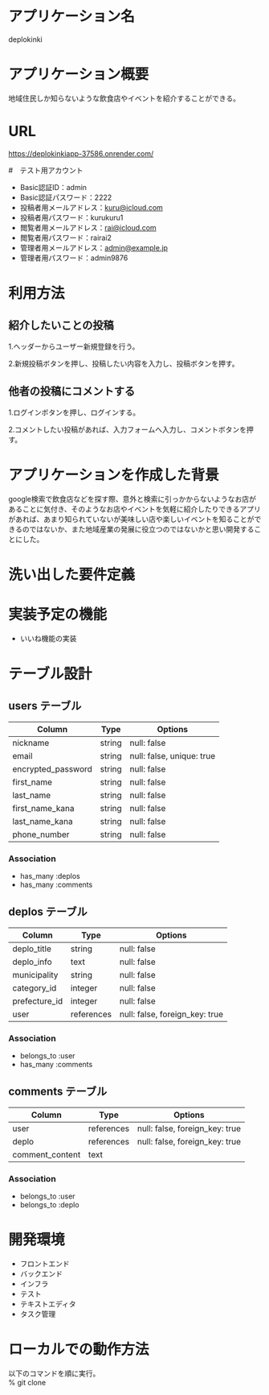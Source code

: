 # アプリケーション名

deplokinki

# アプリケーション概要

地域住民しか知らないような飲食店やイベントを紹介することができる。

# URL

https://deplokinkiapp-37586.onrender.com/

#　テスト用アカウント

- Basic認証ID：admin
- Basic認証パスワード：2222
- 投稿者用メールアドレス：kuru@icloud.com
- 投稿者用パスワード：kurukuru1
- 閲覧者用メールアドレス：rai@icloud.com
- 閲覧者用パスワード：rairai2
- 管理者用メールアドレス：admin@example.jp
- 管理者用パスワード：admin9876

# 利用方法

## 紹介したいことの投稿

1.ヘッダーからユーザー新規登録を行う。

2.新規投稿ボタンを押し、投稿したい内容を入力し、投稿ボタンを押す。

## 他者の投稿にコメントする

1.ログインボタンを押し、ログインする。

2.コメントしたい投稿があれば、入力フォームへ入力し、コメントボタンを押す。

# アプリケーションを作成した背景

google検索で飲食店などを探す際、意外と検索に引っかからないようなお店があることに気付き、そのようなお店やイベントを気軽に紹介したりできるアプリがあれば、あまり知られていないが美味しい店や楽しいイベントを知ることができるのではないか、また地域産業の発展に役立つのではないかと思い開発することにした。

# 洗い出した要件定義



# 実装予定の機能

- いいね機能の実装

# テーブル設計

## users テーブル

| Column             | Type   | Options                   |
| ------------------ | ------ | ------------------------- |
| nickname           | string | null: false               |
| email              | string | null: false, unique: true |
| encrypted_password | string | null: false               |
| first_name         | string | null: false               |
| last_name          | string | null: false               |
| first_name_kana    | string | null: false               |
| last_name_kana     | string | null: false               |
| phone_number       | string | null: false               |

### Association

- has_many :deplos
- has_many :comments

## deplos テーブル

| Column             | Type       | Options                        |
| ------------------ | ---------- | ------------------------------ |
| deplo_title        | string     | null: false                    |
| deplo_info         | text       | null: false                    |
| municipality       | string     | null: false                    |
| category_id        | integer    | null: false                    |
| prefecture_id      | integer    | null: false                    |
| user               | references | null: false, foreign_key: true |

### Association
- belongs_to :user
- has_many :comments


## comments テーブル

| Column             | Type       | Options                        |
| ------------------ | ---------- | ------------------------------ |
| user               | references | null: false, foreign_key: true |
| deplo              | references | null: false, foreign_key: true |
| comment_content    | text       |                                |

### Association

- belongs_to :user
- belongs_to :deplo

# 開発環境

- フロントエンド
- バックエンド
- インフラ
- テスト
- テキストエディタ
- タスク管理

# ローカルでの動作方法

以下のコマンドを順に実行。  
% git clone 